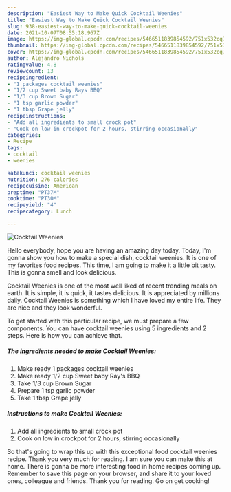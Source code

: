 ```yaml
---
description: "Easiest Way to Make Quick Cocktail Weenies"
title: "Easiest Way to Make Quick Cocktail Weenies"
slug: 938-easiest-way-to-make-quick-cocktail-weenies
date: 2021-10-07T08:55:18.967Z
image: https://img-global.cpcdn.com/recipes/5466511839854592/751x532cq70/cocktail-weenies-recipe-main-photo.jpg
thumbnail: https://img-global.cpcdn.com/recipes/5466511839854592/751x532cq70/cocktail-weenies-recipe-main-photo.jpg
cover: https://img-global.cpcdn.com/recipes/5466511839854592/751x532cq70/cocktail-weenies-recipe-main-photo.jpg
author: Alejandro Nichols
ratingvalue: 4.8
reviewcount: 13
recipeingredient:
- "1 packages cocktail weenies"
- "1/2 cup Sweet baby Rays BBQ"
- "1/3 cup Brown Sugar"
- "1 tsp garlic powder"
- "1 tbsp Grape jelly"
recipeinstructions:
- "Add all ingredients to small crock pot"
- "Cook on low in crockpot for 2 hours, stirring occasionally"
categories:
- Recipe
tags:
- cocktail
- weenies

katakunci: cocktail weenies 
nutrition: 276 calories
recipecuisine: American
preptime: "PT37M"
cooktime: "PT30M"
recipeyield: "4"
recipecategory: Lunch

---
```



![Cocktail Weenies](https://img-global.cpcdn.com/recipes/5466511839854592/751x532cq70/cocktail-weenies-recipe-main-photo.jpg)

Hello everybody, hope you are having an amazing day today. Today, I'm gonna show you how to make a special dish, cocktail weenies. It is one of my favorites food recipes. This time, I am going to make it a little bit tasty. This is gonna smell and look delicious.



Cocktail Weenies is one of the most well liked of recent trending meals on earth. It is simple, it is quick, it tastes delicious. It is appreciated by millions daily. Cocktail Weenies is something which I have loved my entire life. They are nice and they look wonderful.


To get started with this particular recipe, we must prepare a few components. You can have cocktail weenies using 5 ingredients and 2 steps. Here is how you can achieve that.

<!--inarticleads1-->

##### The ingredients needed to make Cocktail Weenies:

1. Make ready 1 packages cocktail weenies
1. Make ready 1/2 cup Sweet baby Ray&#39;s BBQ
1. Take 1/3 cup Brown Sugar
1. Prepare 1 tsp garlic powder
1. Take 1 tbsp Grape jelly




<!--inarticleads2-->

##### Instructions to make Cocktail Weenies:

1. Add all ingredients to small crock pot
1. Cook on low in crockpot for 2 hours, stirring occasionally




So that's going to wrap this up with this exceptional food cocktail weenies recipe. Thank you very much for reading. I am sure you can make this at home. There is gonna be more interesting food in home recipes coming up. Remember to save this page on your browser, and share it to your loved ones, colleague and friends. Thank you for reading. Go on get cooking!
